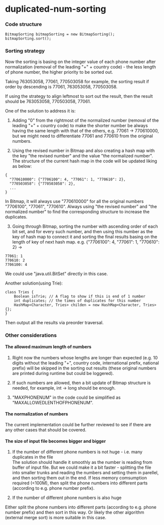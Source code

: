 # duplicated-num-sorting

### Code structure

```
BitmapSorting bitmapSorting = new BitmapSorting();
bitmapSorting.sort();
```

### Sorting strategy
Now the sorting is basing on the integer value of each phone number after normalization (removal of the leading "+" + country code) - the less length of phone number, the higher priority to be sorted out.

Taking 763053058, 77061, 770503058 for example, the sorting result if order by descending is 77061, 763053058, 770503058.

If using the strategy to align leftmost to sort out the result, then the result should be 763053058, 770503058, 77061.

One of the solution to address it is:
1. Adding "0" from the rightmost of the normalized number (removal of the leading "+" + country code) to make the shorter number be always having the same length with that of the others, e.g. 77061 -> 770610000, but we might need to differentiate 77061 and 770610 from the original numbers.

2. Using the revised number in Bitmap and also creating a hash map with the key "the revised number" and the value "the normalized number". The structure of the current hash map in the code will be updated liking as below:
```
{
  "770610000": {"7706100": 4, "77061": 1, "770610": 2},
  "770503058": {"770503058": 2},
  ...
}
```
In Bitmap, it will always use "770610000" for all the original numbers "7706100", "77061", "770610". Always using "the revised number" and "the normalized number" to find the corresponding structure to increase the duplicates.

3. Going through Bitmap, sorting the number with ascending order of each bit set, and for every such number, and then using this number as the key of hash map to connect it and sorting the final results basing on the length of key of next hash map.
e.g. {"7706100": 4, "77061": 1, "770610": 2} ->   
```
77061: 1
770610: 2
7706100: 4
```
We could use "java.util.BitSet" directly in this case.

Another solution(using Trie):
```
class Tries {
    Boolean isTrie; // A flag to show if this is end of 1 number
    int duplicates; // the times of duplicates for this number
    HashMap<Character, Tries> childen = new HashMap<Character, Tries> {};
}
```
Then output all the results via preorder traversal.

### Other considerations

#### The allowed maximum length of numbers
1. Right now the numbers whose lengths are longer than expected (e.g. 10 digits without the leading "+", country code, international prefix, national prefix) will be skipped in the sorting out results (these original numbers are printed during runtime but could be loggered).

2. If such numbers are allowed, then a bit update of Bitmap structure is needed, for example, int -> long should be enough.

3. "MAXPHONENUM" in the code could be simplified as "MAXALLOWEDLENTHOFPHONENUM".

#### The normalization of numbers
The current implementation could be further reviewed to see if there are any other cases that should be covered.

#### The size of input file becomes bigger and bigger
1. If the number of different phone numbers is not huge - i.e. many duplicates in the file  
The solution should handle it smoothly as the number is reading from buffer of input file. But we could make it a bit faster - splitting the file into smaller trunks and reading the numbers and setting them in parellel, and then sorting them out in the end.
If less memory comsumption required (<100M), then split the phone numbers into different parts (according to e.g. phone number prefix).

2. If the number of different phone numbers is also huge

Either split the phone numbers into different parts (according to e.g. phone number prefix) and then sort in this way. Or likely the other algorithm (external merge sort) is more suitable in this case.

